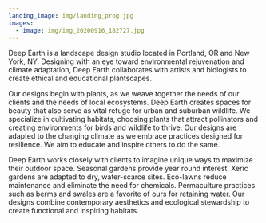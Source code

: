 ```yaml
---
landing_image: img/landing_prog.jpg
images:
  - image: img/img_20200916_182727.jpg
---
```

Deep Earth is a landscape design studio located in Portland, OR and New York, NY. Designing with an eye toward environmental rejuvenation and climate adaptation, Deep Earth collaborates with artists and biologists to create ethical and educational plantscapes. 

Our designs begin with plants, as we weave together the needs of our clients and the needs of local ecosystems. Deep Earth creates spaces for beauty that also serve as vital refuge for urban and suburban wildlife. We specialize in cultivating habitats, choosing plants that attract pollinators and creating environments for birds and wildlife to thrive. Our designs are adapted to the changing climate as we embrace practices designed for resilience. We aim to educate and inspire others to do the same.

Deep Earth works closely with clients to imagine unique ways to maximize their outdoor space. Seasonal gardens provide year round interest. Xeric gardens are adapted to dry, water-scarce sites. Eco-lawns reduce maintenance and eliminate the need for chemicals. Permaculture practices such as berms and swales are a favorite of ours for retaining water. Our designs combine contemporary aesthetics and ecological stewardship to create functional and inspiring habitats.
